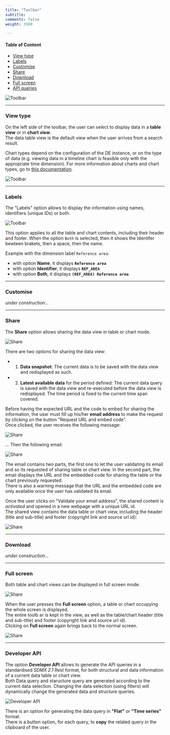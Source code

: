 ```yaml
---
title: "Toolbar"
subtitle: 
comments: false
weight: 3500

---
```


#### Table of Content
- [View type](#view-type)
- [Labels](#labels)
- [Customise](#customise)
- [Share](#share)
- [Download](#download)
- [Full screen](#full-screen)
- [API queries](#api-queries)

![Toolbar](/images/de-toolbar1.png)

---

### View type
On the left side of the toolbar, the user can select to display data in a **table view** or in **chart view**.  
The data table view is the default view when the user arrives from a search result.  

Chart types depend on the configuration of the DE instance, or on the type of data (e.g. viewing data in a timeline chart is feasible only with the appropriate time dimension). For more information about charts and chart types, go to [this documentation](https://sis-cc.gitlab.io/dotstatsuite-documentation/using-de/viewing-data/charts/).

![Toolbar](/images/de-toolbar2.png)

---

### Labels
The "Labels" option allows to display the information using names, identifiers (unique IDs) or both.  

![Toolbar](/images/de-toolbar3.png)

This option applies to all the table and chart contents, including their header and footer. When the option `Both` is selected, then it shows the Identifer bewteen brakets, then a space, then the name.  

Example with the dimension label `Reference area`:
* with option **Name**, it displays **`Reference area`**
* with option **Identifier**, it displays **`REF_AREA`**
* with option **Both**, it displays **`(REF_AREA) Reference area`** 

---

### Customise
*under construction...*

---

### Share
The **Share** option allows sharing the data view in table or chart mode.

![Share](/images/de-share1.png)

There are two options for sharing the data view:
* 1) **Data snapshot**: The current data is to be saved with the data view and redisplayed as such.
* 2) **Latest available data** for the period defined: The current data query is saved with the data view and re-executed before the data view is redisplayed. The time period is fixed to the current time span covered.

Before having the expected URL and the code to embed for sharing the information, the user must fill up his/her **email address** to make the request by clicking on the button "Request URL and embed code".  
Once clicked, the user receives the following message:

![Share](/images/de-share2.png)

... Then the following email:

![Share](/images/de-share3.png)

The email contains two parts, the first one to let the user validating its email and so its requested of sharing table or chart view. In the second part, the email displays the URL and the embedded code for sharing the table or the chart previously requested.  
There is also a warning message that the URL and the embedded code are only available once the user has validated its email.

Once the user clicks on "Validate your email address", the shared content is *activated* and opened in a new webpage with a unique URL id.  
The shared view contains the data table or chart view, including the header (title and sub-title) and footer (copyright link and source url id):

![Share](/images/de-share4.png)

---

### Download
*under construction...*

---

### Full screen
Both table and chart views can be displayed in full screen mode.  

![Share](/images/de-fullscreen1.png)

When the user presses the **Full screen** option, a table or chart occupying the whole screen is displayed.  
The entire toolb ar is kept in the view, as well as the table/chart header (title and sub-title) and footer (copyright link and source url id).  
Clicking on **Full screen** again brings back to the normal screen.

![Share](/images/de-fullscreen2.png)

---

### Developer API
The option **Developer API** allows to generate the API queries in a standardised *SDMX 2.1* Rest format, for both structural and data information of a current data table or chart view.  
Both Data query and staructure query are generated according to the current data selection. Changing the data selection (using filters) will dynamically change the generated data and structure queries.

![Developer API](/images/de-api.png)

There is an option for generating the data query in **"Flat"** or **"Time series"** format.  
There is a button option, for each query, to **copy** the related query in the clipboard of the user.
